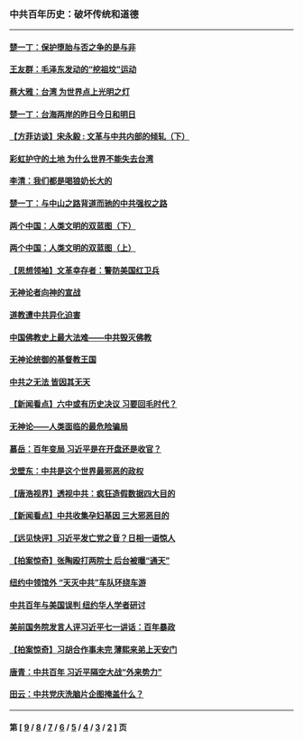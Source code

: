 ### 中共百年历史：破坏传统和道德
---
#### [楚一丁：保护堕胎与否之争的是与非](../../pages/nf1176114/n13815642.md?04150430) 
#### [王友群：毛泽东发动的“挖祖坟”运动](../../pages/nf1176114/n13723639.md?04150430) 
#### [蔡大雅：台湾 为世界点上光明之灯](../../pages/nf1176114/n13531530.md?04150430) 
#### [楚一丁：台海两岸的昨日今日和明日](../../pages/nf1176114/n13531468.md?04150430) 
#### [【方菲访谈】宋永毅 : 文革与中共内部的倾轧（下）](../../pages/nf1176114/n13486836.md?04150430) 
#### [彩虹护守的土地 为什么世界不能失去台湾](../../pages/nf1176114/n13476849.md?04150430) 
#### [李清：我们都是喝狼奶长大的](../../pages/nf1176114/n13471478.md?04150430) 
#### [楚一丁：与中山之路背道而驰的中共强权之路](../../pages/nf1176114/n13437270.md?04150430) 
#### [两个中国：人类文明的双蓝图（下）](../../pages/nf1176114/n13423132.md?04150430) 
#### [两个中国：人类文明的双蓝图（上）](../../pages/nf1176114/n13422687.md?04150430) 
#### [【思想领袖】文革幸存者：警防美国红卫兵](../../pages/nf1176114/n13339289.md?04150430) 
#### [无神论者向神的宣战](../../pages/nf1176114/n13281535.md?04150430) 
#### [道教遭中共异化迫害](../../pages/nf1176114/n13281463.md?04150430) 
#### [中国佛教史上最大法难——中共毁灭佛教](../../pages/nf1176114/n13281397.md?04150430) 
#### [无神论统御的基督教王国](../../pages/nf1176114/n13281280.md?04150430) 
#### [中共之无法 皆因其无天](../../pages/nf1176114/n13281088.md?04150430) 
#### [【新闻看点】六中或有历史决议 习要回毛时代？](../../pages/nf1176114/n13222895.md?04150430) 
#### [无神论——人类面临的最危险骗局](../../pages/nf1176114/n13196137.md?04150430) 
#### [慕岳：百年变局 习近平是在开盘还是收官？](../../pages/nf1176114/n13206516.md?04150430) 
#### [戈壁东：中共是这个世界最邪恶的政权](../../pages/nf1176114/n13085641.md?04150430) 
#### [【唐浩视界】透视中共：疯狂造假数据四大目的](../../pages/nf1176114/n13080590.md?04150430) 
#### [【新闻看点】中共收集孕妇基因 三大邪恶目的](../../pages/nf1176114/n13077182.md?04150430) 
#### [【远见快评】习近平发亡党之音？日相一语惊人](../../pages/nf1176114/n13074809.md?04150430) 
#### [【拍案惊奇】张陶殴打两院士 后台被曝“通天”](../../pages/nf1176114/n13070496.md?04150430) 
#### [纽约中领馆外 “天灭中共”车队环绕车游](../../pages/nf1176114/n13070693.md?04150430) 
#### [中共百年与美国误判 纽约华人学者研讨](../../pages/nf1176114/n13067969.md?04150430) 
#### [美前国务院发言人评习近平七一讲话：百年暴政](../../pages/nf1176114/n13066986.md?04150430) 
#### [【拍案惊奇】习胡合作事未完 薄熙来弟上天安门](../../pages/nf1176114/n13065867.md?04150430) 
#### [唐青：中共百年 习近平隔空大战“外来势力”](../../pages/nf1176114/n13065976.md?04150430) 
#### [田云：中共党庆洗脑片企图掩盖什么？](../../pages/nf1176114/n13064395.md?04150430) 

---
#### 第 [ [9](./9.md?04150430) / [8](./8.md?04150430) / [7](./7.md?04150430) / [6](./6.md?04150430) / [5](./5.md?04150430) / [4](./4.md?04150430) / [3](./3.md?04150430) / [2](./2.md?04150430) ] 页

